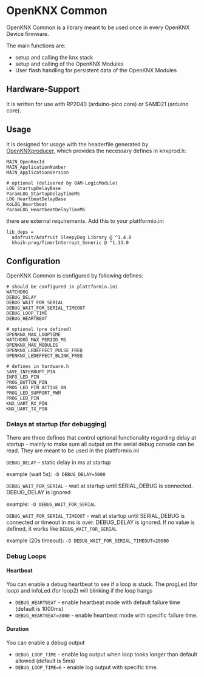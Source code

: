 # OpenKNX Common

OpenKNX Common is a library meant to be used once in every OpenKNX Device firmware.

The main functions are:
- setup and calling the knx stack
- setup and calling of the OpenKNX Modules
- User flash handling for persistent data of the OpenKNX Modules

## Hardware-Support

It is written for use with RP2040 (arduino-pico core) or SAMD21 (arduino core).

## Usage

It is designed for usage with the headerfile generated by [OpenKNXproducer](https://github.com/OpenKNX/OpenKNXproducer), which provides the necessary defines in knxprod.h:
```
MAIN_OpenKnxId
MAIN_ApplicationNumber
MAIN_ApplicationVersion

# optional (delivered by OAM-LogicModule)
LOG_StartupDelayBase
ParamLOG_StartupDelayTimeMS
LOG_HeartbeatDelayBase
KoLOG_Heartbeat
ParamLOG_HeartbeatDelayTimeMS
```

there are external requirements. Add this to your plattformio.ini 
```
lib_deps = 
  adafruit/Adafruit SleepyDog Library @ ^1.4.0
  khoih-prog/TimerInterrupt_Generic @ ^1.13.0
```

## Configuration
OpenKNX Common is configured by following defines:

```
# should be configured in plattformio.ini
WATCHDOG
DEBUG_DELAY
DEBUG_WAIT_FOR_SERIAL
DEBUG_WAIT_FOR_SERIAL_TIMEOUT
DEBUG_LOOP_TIME
DEBUG_HEARTBEAT

# optional (pre defined)
OPENKNX_MAX_LOOPTIME
WATCHDOG_MAX_PERIOD_MS
OPENKNX_MAX_MODULES
OPENKNX_LEDEFFECT_PULSE_FREQ
OPENKNX_LEDEFFECT_BLINK_FREQ

# defines in hardware.h
SAVE_INTERRUPT_PIN
INFO_LED_PIN
PROG_BUTTON_PIN
PROG_LED_PIN_ACTIVE_ON
PROG_LED_SUPPORT_PWM
PROG_LED_PIN
KNX_UART_RX_PIN
KNX_UART_TX_PIN
```

### Delays at startup (for debugging)

There are three defines that control optional functionality regarding delay at startup - mainly to make sure all output on the serial debug console can be read. They are meant to be used in the plattformio.ini

`DEBUG_DELAY` - static delay in ms at startup

example (wait 5s): `-D DEBUG_DELAY=5000`


`DEBUG_WAIT_FOR_SERIAL` - wait at startup until SERIAL_DEBUG is connected. DEBUG_DELAY is ignored

example: `-D DEBUG_WAIT_FOR_SERIAL`


`DEBUG_WAIT_FOR_SERIAL_TIMEOUT` - wait at startup until SERIAL_DEBUG is connected or timeout in ms is over. DEBUG_DELAY is ignored. If no value is defined, it works like `DEBUG_WAIT_FOR_SERIAL`

example (20s timeout): `-D DEBUG_WAIT_FOR_SERIAL_TIMEOUT=20000`

### Debug Loops

#### Heartbeat
You can enable a debug heartbeat to see if a loop is stuck. The progLed (for loop) and infoLed (for loop2) will blinking if the loop hangs

* `DEBUG_HEARTBEAT` - enable heartbeat mode with default failure time (default is 1000ms)
* `DEBUG_HEARTBEAT=3000` - enable heartbeat mode with specific failure time.

#### Duration
You can enable a debug output
* `DEBUG_LOOP_TIME` - enable log output when loop tooks longer than default allowed (default is 5ms)
* `DEBUG_LOOP_TIME=6` - enable log output with specific time.
